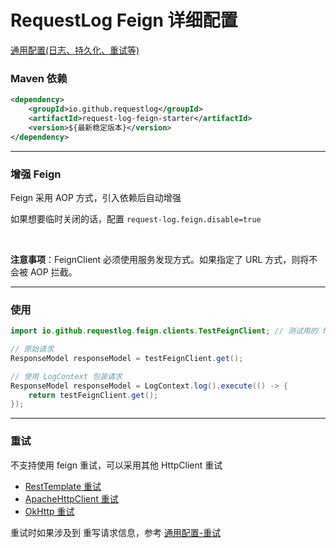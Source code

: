 # RequestLog Feign 详细配置


[通用配置(日志、持久化、重试等)](common_usage.md)


### Maven 依赖
```xml
<dependency>
    <groupId>io.github.requestlog</groupId>
    <artifactId>request-log-feign-starter</artifactId>
    <version>${最新稳定版本}</version>
</dependency>
```

---

### 增强 Feign

Feign 采用 AOP 方式，引入依赖后自动增强

如果想要临时关闭的话，配置 `request-log.feign.disable=true`

<br/>

**注意事项**：FeignClient 必须使用服务发现方式。如果指定了 URL 方式，则将不会被 AOP 拦截。

---

### 使用


```java
import io.github.requestlog.feign.clients.TestFeignClient; // 测试用的 feign，可以在 test 中找到

// 原始请求
ResponseModel responseModel = testFeignClient.get();

// 使用 LogContext 包装请求
ResponseModel responseModel = LogContext.log().execute(() -> {
    return testFeignClient.get();
});
```

---

### 重试

不支持使用 feign 重试，可以采用其他 HttpClient 重试

- [RestTemplate 重试](rest_template_usage.md#retry)
- [ApacheHttpClient 重试](apache_http_client_usage.md#retry)
- [OkHttp 重试](ok_http_usage.md#retry)

重试时如果涉及到 重写请求信息，参考 [通用配置-重试](common_usage.md#retry)
